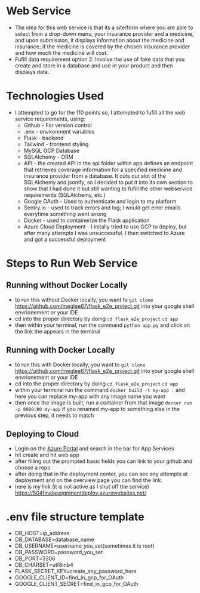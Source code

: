 # Web Service
* The idea for this web service is that its a site/form where you are able to select from a drop-down menu, your insurance provider and a medicine, and upon submission, it displays information about the medicine and insurance; if the medicine is covered by the chosen insurance provider and how much the medicine will cost.
* Fufill data requirement option 2: Involve the use of fake data that you create and store in a database and use in your product and then displays data.

# Technologies Used
* I attempted to go for the 110 points so, I attempted to fufill all the web service requirements, using:
    * Github - For version control
    * .env - environment variables
    * Flask - backend
    * Tailwind - frontend styling
    * MySQL GCP Database 
    * SQLAlchemy - ORM
    * API - the created API in the api folder within app defines an endpoint that retrieves coverage information for a specified medicine and insurance provider from a database. It cuts out alot of the SQLAlchemy and jsonify, so I decided to put it into its own section to show that I had done it but still wanting to fufill the other webservice requirements (SQLAlchemy, etc.)
    * Google OAuth - Used to authenticate and login to my platform
    * Sentry.io - used to track errors and log; I would get error emails everytime something went wrong
    * Docker - used to containerize the Flask application
    * Azure Cloud Deployment - I initally tried to use GCP to deploy, but after many attempts I was unsuccessful. I then switched to Azure and got a successful deployment

# Steps to Run Web Service

## Running without Docker Locally
* to run this without Docker locally, you want to ``git clone`` https://github.com/meglee67/flask_e2e_project.git into your google shell envrionement or your IDE
* cd into the proper directory by doing ``cd flask_e2e_project`` ``cd app``
* then within your terminal, run the command ``python app.py`` and click on the link the appears in the terminal
 
## Running with Docker Locally
* to run this with Docker locally, you want to ``git clone`` https://github.com/meglee67/flask_e2e_project.git into your google shell envrionement or your IDE
* cd into the proper directory by doing ``cd flask_e2e_project`` ``cd app``
* within your terminal run the command ``docker build -t my-app .`` and here you can replace my-app with any image name you want
* then once the image is built, run a container from that image ``docker run -p 8080:80 my-app`` if you renamed my-app to something else in the previous step, it needs to match


## Deploying to Cloud
* Login on the [Azure Portal](https://azure.microsoft.com/en-us/get-started/azure-portal) and search in the bar for App Services
* hit create and hit web app
* after filling out the prompted basic fields you can link to your github and choose a repo 
* after doing that in the deployment center, you can see any attempts at deployment and on the overview page you can find the link.
* here is my link (it is not active as I shut off the service) https://504finalassignmentdeploy.azurewebsites.net/


# .env file structure template
* DB_HOST=ip_address
* DB_DATABASE=database_name
* DB_USERNAME=username_you_set(sometimes it is root)
* DB_PASSWORD=password_you_set
* DB_PORT=3306
* DB_CHARSET=utf8mb4
* FLASK_SECRET_KEY=create_any_password_here
* GOOGLE_CLIENT_ID=find_in_gcp_for_OAuth
* GOOGLE_CLIENT_SECRET=find_in_gcp_for_OAuth
